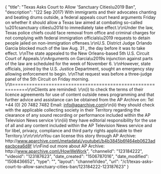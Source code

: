 {
    "title": "Texas Asks Court to Allow 'Sanctuary Cities\u2019 Ban",
    "description": "(22 Sep 2017) With immigrants and their advocates chanting and beating drums outside, a federal appeals court heard arguments Friday on whether it should allow a Texas law aimed at combating so-called \u201csanctuary cities\u201d to immediately take effect.\r\nUnder the law, Texas police chiefs could face removal from office and criminal charges for not complying with federal immigration officials\u2019 requests to detain people jailed on non-immigration offenses.\r\nU.S. District Judge Orlando Garcia blocked much of the law Aug. 31 _ the day before it was to take effect. \r\nThe state appealed to the New Orleans-based 5th U.S. Circuit Court of Appeals.\r\nArguments on Garcia\u2019s injunction against parts of the law are scheduled for the week of November 6. \r\nHowever, state officials, joined by the U.S. Justice Department, sought an emergency stay allowing enforcement to begin. \r\nThat request was before a three-judge panel of the 5th Circuit on Friday morning. \r\n===========================================================\r\nClients are reminded: \r\n(i) to check the terms of their licence agreements for use of content outside news programming and that further advice and assistance can be obtained from the AP Archive on: Tel +44 (0) 20 7482 7482 Email: info@aparchive.com\r\n(ii) they should check with the applicable collecting society in their Territory regarding the clearance of any sound recording or performance included within the AP Television News service \r\n(iii) they have editorial responsibility for the use of all and any content included within the AP Television News service and for libel, privacy, compliance and third party rights applicable to their Territory.\r\n\r\n\r\nYou can license this story through AP Archive: http:\/\/www.aparchive.com\/metadata\/youtube\/b4b3845b6f464eb0623adeacbcea6d8f \r\nFind out more about AP Archive: http:\/\/www.aparchive.com\/HowWeWork",
    "channelid": "123184222",
    "videoid": "123187623",
    "date_created": "1506787016",
    "date_modified": "1508436652",
    "type": "",
    "layout": "channelVideo",
    "url": "\/c1\/texas-asks-court-to-allow-sanctuary-cities-ban\/123184222-123187623"
}